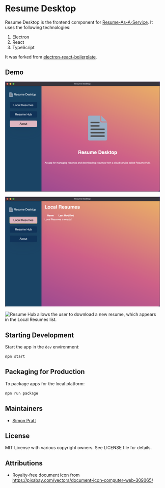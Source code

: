 # Resume Desktop

Resume Desktop is the frontend component for
[Resume-As-A-Service](https://github.com/spratt/raas). It uses the following technologies:

1. Electron
2. React
3. TypeScript

It was forked from
[electron-react-boilerplate](https://github.com/electron-react-boilerplate/electron-react-boilerplate).

## Demo

![About is the initial screen the user sees when they first load the app.](./docs/01_About.png)

![Local Resumes is initially empty.](./docs/02_Empty_Local.png)

![Resume Hub allows the user to download a new resume, which appears in the Local Resumes list.](./docs/03_Load_from_Hub.gif)

## Starting Development

Start the app in the `dev` environment:

```bash
npm start
```

## Packaging for Production

To package apps for the local platform:

```bash
npm run package
```

## Maintainers

- [Simon Pratt](https://github.com/spratt)

## License

MIT License with various copyright owners. See LICENSE file for details.

## Attributions

- Royalty-free document icon from https://pixabay.com/vectors/document-icon-computer-web-309065/
